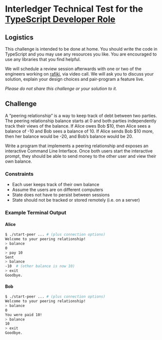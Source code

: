 # Interledger Technical Test for the [TypeScript Developer Role](https://interledger-foundation.breezy.hr/p/660ff8e7ba21-typescript-developer)

## Logistics
This challenge is intended to be done at home. You should write the code in TypeScript and you may use any resources you like. You are encouraged to use any libraries that you find helpful.

We will schedule a review session afterwards with one or two of the engineers working on [rafiki](https://github.com/interledger/rafiki), via video call. We will ask you to discuss your solution, explain your design choices and pair-program a feature live.

_Please do not share this challenge or your solution to it._

## Challenge
A “peering relationship” is a way to keep track of debt between two parties. The peering relationship balance starts at 0 and both parties independently track their views of the balance. If Alice owes Bob $10, then Alice sees a balance of -10 and Bob sees a balance of 10. If Alice sends Bob $10 more, then her balance would be -20, and Bob’s balance would be 20.

Write a program that implements a peering relationship and exposes an interactive Command Line Interface. Once both users start the interactive prompt, they should be able to send money to the other user and view their own balance.

### Constraints

- Each user keeps track of their own balance
- Assume the users are on different computers
- State does not have to persist between sessions
- State should not be tracked or stored remotely (i.e. on a server)

### Example Terminal Output

#### Alice

```sh
$ ./start-peer ... # (plus connection options)
Welcome to your peering relationship!
> balance
0
> pay 10
Sent
> balance
-10  # (other balance is now 10)
> exit
Goodbye.
```

#### Bob

```sh
$ ./start-peer ... # (plus connection options)
Welcome to your peering relationship!
> balance
0
You were paid 10!
> balance
10
> exit
Goodbye.
```
